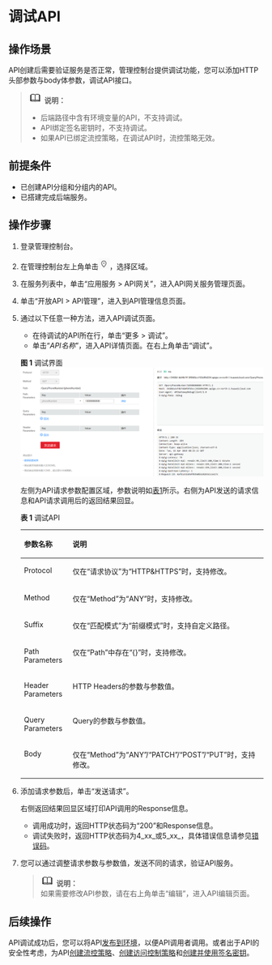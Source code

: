 # 调试API<a name="apig-ug-190419108"></a>

## 操作场景<a name="apig-zh-ug-180307025_section25971517509"></a>

API创建后需要验证服务是否正常，管理控制台提供调试功能，您可以添加HTTP头部参数与body体参数，调试API接口。

>![](public_sys-resources/icon-note.gif) **说明：**   
>-   后端路径中含有环境变量的API，不支持调试。  
>-   API绑定签名密钥时，不支持调试。  
>-   如果API已绑定流控策略，在调试API时，流控策略无效。  

## 前提条件<a name="apig-zh-ug-180307025_section1678010231609"></a>

-   已创建API分组和分组内的API。
-   已搭建完成后端服务。

## 操作步骤<a name="apig-zh-ug-180307025_section1929412566340"></a>

1.  登录管理控制台。
2.  在管理控制台左上角单击![](figures/icon-region.png)，选择区域。
3.  在服务列表中，单击“应用服务 \> API网关”，进入API网关服务管理页面。
4.  单击“开放API \> API管理”，进入到API管理信息页面。
5.  通过以下任意一种方法，进入API调试页面。

    -   在待调试的API所在行，单击“更多 \> 调试”。
    -   单击“_API名称_”，进入API详情页面。在右上角单击“调试”。

    **图 1**  调试界面<a name="apig-zh-ug-180307025_fig26721731162619"></a>  
    ![](figures/调试界面.png "调试界面")

    左侧为API请求参数配置区域，参数说明如[表1](#apig-zh-ug-180307025_table1699044810457)所示。右侧为API发送的请求信息和API请求调用后的返回结果回显。

    **表 1**  调试API

    <a name="apig-zh-ug-180307025_table1699044810457"></a>
    <table><thead align="left"><tr id="apig-zh-ug-180307025_row1699084815458"><th class="cellrowborder" valign="top" width="20%" id="mcps1.2.3.1.1"><p id="apig-zh-ug-180307025_p15990164813454"><a name="apig-zh-ug-180307025_p15990164813454"></a><a name="apig-zh-ug-180307025_p15990164813454"></a>参数名称</p>
    </th>
    <th class="cellrowborder" valign="top" width="80%" id="mcps1.2.3.1.2"><p id="apig-zh-ug-180307025_p99907481453"><a name="apig-zh-ug-180307025_p99907481453"></a><a name="apig-zh-ug-180307025_p99907481453"></a>说明</p>
    </th>
    </tr>
    </thead>
    <tbody><tr id="apig-zh-ug-180307025_row2431345016"><td class="cellrowborder" valign="top" width="20%" headers="mcps1.2.3.1.1 "><p id="apig-zh-ug-180307025_p8441941705"><a name="apig-zh-ug-180307025_p8441941705"></a><a name="apig-zh-ug-180307025_p8441941705"></a><span>Protocol</span></p>
    </td>
    <td class="cellrowborder" valign="top" width="80%" headers="mcps1.2.3.1.2 "><p id="apig-zh-ug-180307025_p444164702"><a name="apig-zh-ug-180307025_p444164702"></a><a name="apig-zh-ug-180307025_p444164702"></a>仅在“请求协议”为“HTTP&amp;HTTPS”时，支持修改。</p>
    </td>
    </tr>
    <tr id="apig-zh-ug-180307025_row699013480453"><td class="cellrowborder" valign="top" width="20%" headers="mcps1.2.3.1.1 "><p id="apig-zh-ug-180307025_p599054811454"><a name="apig-zh-ug-180307025_p599054811454"></a><a name="apig-zh-ug-180307025_p599054811454"></a><span>Method</span></p>
    </td>
    <td class="cellrowborder" valign="top" width="80%" headers="mcps1.2.3.1.2 "><p id="apig-zh-ug-180307025_p1990104816453"><a name="apig-zh-ug-180307025_p1990104816453"></a><a name="apig-zh-ug-180307025_p1990104816453"></a>仅在“Method”为“ANY”时，支持修改。</p>
    </td>
    </tr>
    <tr id="apig-zh-ug-180307025_row1299115489454"><td class="cellrowborder" valign="top" width="20%" headers="mcps1.2.3.1.1 "><p id="apig-zh-ug-180307025_p699184812454"><a name="apig-zh-ug-180307025_p699184812454"></a><a name="apig-zh-ug-180307025_p699184812454"></a><span>Suffix</span></p>
    </td>
    <td class="cellrowborder" valign="top" width="80%" headers="mcps1.2.3.1.2 "><p id="apig-zh-ug-180307025_p49911348204512"><a name="apig-zh-ug-180307025_p49911348204512"></a><a name="apig-zh-ug-180307025_p49911348204512"></a>仅在“匹配模式”为“前缀模式”时，支持自定义路径。</p>
    </td>
    </tr>
    <tr id="apig-zh-ug-180307025_row159914483458"><td class="cellrowborder" valign="top" width="20%" headers="mcps1.2.3.1.1 "><p id="apig-zh-ug-180307025_p59911248174520"><a name="apig-zh-ug-180307025_p59911248174520"></a><a name="apig-zh-ug-180307025_p59911248174520"></a>Path Parameters</p>
    </td>
    <td class="cellrowborder" valign="top" width="80%" headers="mcps1.2.3.1.2 "><p id="apig-zh-ug-180307025_p139911748164513"><a name="apig-zh-ug-180307025_p139911748164513"></a><a name="apig-zh-ug-180307025_p139911748164513"></a>仅在“Path”中存在“{}”时，支持修改。</p>
    </td>
    </tr>
    <tr id="apig-zh-ug-180307025_row10991184818452"><td class="cellrowborder" valign="top" width="20%" headers="mcps1.2.3.1.1 "><p id="apig-zh-ug-180307025_p1899144854513"><a name="apig-zh-ug-180307025_p1899144854513"></a><a name="apig-zh-ug-180307025_p1899144854513"></a>Header Parameters</p>
    </td>
    <td class="cellrowborder" valign="top" width="80%" headers="mcps1.2.3.1.2 "><p id="apig-zh-ug-180307025_p1991134811453"><a name="apig-zh-ug-180307025_p1991134811453"></a><a name="apig-zh-ug-180307025_p1991134811453"></a>HTTP Headers的参数与参数值。</p>
    </td>
    </tr>
    <tr id="apig-zh-ug-180307025_row14991164811452"><td class="cellrowborder" valign="top" width="20%" headers="mcps1.2.3.1.1 "><p id="apig-zh-ug-180307025_p2991248184511"><a name="apig-zh-ug-180307025_p2991248184511"></a><a name="apig-zh-ug-180307025_p2991248184511"></a>Query Parameters</p>
    </td>
    <td class="cellrowborder" valign="top" width="80%" headers="mcps1.2.3.1.2 "><p id="apig-zh-ug-180307025_p8991748114514"><a name="apig-zh-ug-180307025_p8991748114514"></a><a name="apig-zh-ug-180307025_p8991748114514"></a>Query的参数与参数值。</p>
    </td>
    </tr>
    <tr id="apig-zh-ug-180307025_row12855103617473"><td class="cellrowborder" valign="top" width="20%" headers="mcps1.2.3.1.1 "><p id="apig-zh-ug-180307025_p1685653611470"><a name="apig-zh-ug-180307025_p1685653611470"></a><a name="apig-zh-ug-180307025_p1685653611470"></a>Body</p>
    </td>
    <td class="cellrowborder" valign="top" width="80%" headers="mcps1.2.3.1.2 "><p id="apig-zh-ug-180307025_p3856163615475"><a name="apig-zh-ug-180307025_p3856163615475"></a><a name="apig-zh-ug-180307025_p3856163615475"></a>仅在“Method”为“ANY”/“PATCH”/“POST”/“PUT”时，支持修改。</p>
    </td>
    </tr>
    </tbody>
    </table>

6.  添加请求参数后，单击“发送请求”。

    右侧返回结果回显区域打印API调用的Response信息。

    -   调用成功时，返回HTTP状态码为“200”和Response信息。
    -   调试失败时，返回HTTP状态码为4_xx_或5_xx_，具体错误信息请参见[错误码](https://support.huaweicloud.com/ugcall-apig/apig-zh-ug-180530090.html)。

7.  您可以通过调整请求参数与参数值，发送不同的请求，验证API服务。

    >![](public_sys-resources/icon-note.gif) **说明：**   
    >如果需要修改API参数，请在右上角单击“编辑”，进入API编辑页面。  


## 后续操作<a name="apig-zh-ug-180307025_section122151752810"></a>

API调试成功后，您可以将API[发布到环境](发布API.md)，以便API调用者调用。或者出于API的安全性考虑，为API[创建流控策略](创建流控策略.md)、[创建访问控制策略](创建访问控制策略.md)和[创建并使用签名密钥](创建并使用签名密钥.md)。

